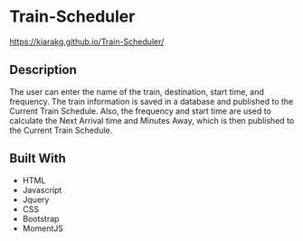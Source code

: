 # Train-Scheduler

https://kiarakg.github.io/Train-Scheduler/

## Description
The user can enter the name of the train, destination, start time, and frequency. The train information is saved in a database and published to the Current Train Schedule. Also, the frequency and start time are used to calculate the Next Arrival time and Minutes Away, which is then published to the Current Train Schedule.

## Built With
* HTML
* Javascript
* Jquery
* CSS
* Bootstrap
* MomentJS


